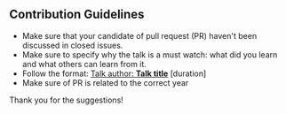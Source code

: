 ## Contribution Guidelines

* Make sure that your candidate of pull request (PR) haven't been discussed in closed issues.
* Make sure to specify why the talk is a must watch: what did you learn and what others can learn from it.
* Follow the format: [Talk author: **Talk title**](http://www.link.com) [duration]
* Make sure of PR is related to the correct year

Thank you for the suggestions!
